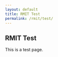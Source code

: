 ```yaml
---
layout: default
title: RMIT Test
permalink: /rmit/test/
---
```


RMIT Test
---------

This is a test page.

